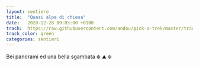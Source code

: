 ```yaml
---
layout: sentiero
title:  "Quasi alpe di chiesa"
date:   2020-12-28 09:05:00 +0100
track:  https://raw.githubusercontent.com/andou/pick-a-trek/master/tracks/20201228_quasi_alpe_lago_di_Chiesa.gpx
track_color: green
categories: sentieri
---
```


Bei panorami ed una bella sgambata :snowflake: :mountain: :snowflake: